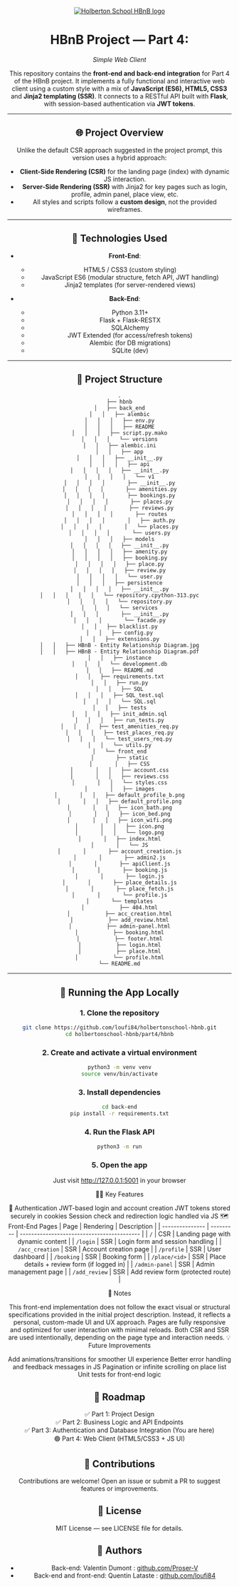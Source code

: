 <p align="center">
  <a href="https://hbnb.fly.dev/">
    <img src="https://s3.amazonaws.com/intranet-projects-files/holbertonschool-higher-level_programming+/263/HBTN-hbnb-Final.png" alt="Holberton School HBnB logo">
  </a>
</p>
<center>
<h1>HBnB Project — Part 4:</h1>
<em>Simple Web Client</em>  

This repository contains the **front-end and back-end integration** for Part 4 of the HBnB project. It implements a fully functional and interactive web client using a custom style with a mix of **JavaScript (ES6), HTML5, CSS3** and **Jinja2 templating (SSR)**. It connects to a RESTful API built with **Flask**, with session-based authentication via **JWT tokens**.

---

## 🌐 Project Overview

Unlike the default CSR approach suggested in the project prompt, this version uses a hybrid approach:

- **Client-Side Rendering (CSR)** for the landing page (index) with dynamic JS interaction.
- **Server-Side Rendering (SSR)** with Jinja2 for key pages such as login, profile, admin panel, place view, etc.
- All styles and scripts follow a **custom design**, not the provided wireframes.

---

## 🧰 Technologies Used

- **Front-End**:
  - HTML5 / CSS3 (custom styling)
  - JavaScript ES6 (modular structure, fetch API, JWT handling)
  - Jinja2 templates (for server-rendered views)

- **Back-End**:
  - Python 3.11+
  - Flask + Flask-RESTX
  - SQLAlchemy
  - JWT Extended (for access/refresh tokens)
  - Alembic (for DB migrations)
  - SQLite (dev)

---

## 📁 Project Structure

```
.
├── hbnb
│   ├── back_end
│   │   ├── alembic
│   │   │   ├── env.py
│   │   │   ├── README
│   │   │   ├── script.py.mako
│   │   │   └── versions
│   │   ├── alembic.ini
│   │   ├── app
│   │   │   ├── __init__.py
│   │   │   ├── api
│   │   │   │   ├── __init__.py
│   │   │   │   └── v1
│   │   │   │       ├── __init__.py
│   │   │   │       ├── amenities.py
│   │   │   │       ├── bookings.py
│   │   │   │       ├── places.py
│   │   │   │       ├── reviews.py
│   │   │   │       ├── routes
│   │   │   │       │   ├── auth.py
│   │   │   │       │   └── places.py
│   │   │   │       └── users.py
│   │   │   ├── models
│   │   │   │   ├── __init__.py
│   │   │   │   ├── amenity.py
│   │   │   │   ├── booking.py
│   │   │   │   ├── place.py
│   │   │   │   ├── review.py
│   │   │   │   └── user.py
│   │   │   ├── persistence
│   │   │   │   ├── __init__.py
│   │   │   │   │   └── repository.cpython-313.pyc
│   │   │   │   └── repository.py
│   │   │   └── services
│   │   │       ├── __init__.py
│   │   │       └── facade.py
│   │   ├── blacklist.py
│   │   ├── config.py
│   │   ├── extensions.py
│   │   ├── HBnB - Entity Relationship Diagram.jpg
│   │   ├── HBnB - Entity Relationship Diagram.pdf
│   │   ├── instance
│   │   │   └── development.db
│   │   ├── README.md
│   │   ├── requirements.txt
│   │   ├── run.py
│   │   ├── SQL
│   │   │   ├── SQL_test.sql
│   │   │   └── SQL.sql
│   │   ├── tests
│   │   │   ├── init_admin.sql
│   │   │   ├── run_tests.py
│   │   │   ├── test_amenities_req.py
│   │   │   ├── test_places_req.py
│   │   │   └── test_users_req.py
│   │   └── utils.py
│   └── front_end
│       ├── static
│       │   ├── CSS
│       │   │   ├── account.css
│       │   │   ├── reviews.css
│       │   │   └── styles.css
│       │   ├── images
│       │   │   ├── default_profile_b.png
│       │   │   ├── default_profile.png
│       │   │   ├── icon_bath.png
│       │   │   ├── icon_bed.png
│       │   │   ├── icon_wifi.png
│       │   │   ├── icon.png
│       │   │   └── logo.png
│       │   ├── index.html
│       │   └── JS
│       │       ├── account_creation.js
│       │       ├── admin2.js
│       │       ├── apiClient.js
│       │       ├── booking.js
│       │       ├── login.js
│       │       ├── place_details.js
│       │       ├── place_fetch.js
│       │       └── profile.js
│       └── templates
│           ├── 404.html
│           ├── acc_creation.html
│           ├── add_review.html
│           ├── admin-panel.html
│           ├── booking.html
│           ├── footer.html
│           ├── login.html
│           ├── place.html
│           └── profile.html
└── README.md
```

---

## 🚀 Running the App Locally

### 1. Clone the repository
```bash
git clone https://github.com/loufi84/holbertonschool-hbnb.git
cd holbertonschool-hbnb/part4/hbnb
```

### 2. Create and activate a virtual environment
```bash
python3 -m venv venv
source venv/bin/activate
```

### 3. Install dependencies
```bash
cd back-end
pip install -r requirements.txt
```

### 4. Run the Flask API
```bash
python3 -m run
```

### 5. Open the app
Just visit http://127.0.0.1:5001 in your browser

🧑‍💻 Key Features

🔐 Authentication
JWT-based login and account creation
JWT tokens stored securely in cookies
Session check and redirection logic handled via JS
🗺️ Front-End Pages
| Page            | Rendering | Description                                |
| --------------- | --------- | ------------------------------------------ |
| `/`             | CSR       | Landing page with dynamic content          |
| `/login`        | SSR       | Login form and session handling            |
| `/acc_creation` | SSR       | Account creation page                      |
| `/profile`      | SSR       | User dashboard                             |
| `/booking`      | SSR       | Booking form                               |
| `/place/<id>`   | SSR       | Place details + review form (if logged in) |
| `/admin-panel`  | SSR       | Admin management page                      |
| `/add_review`   | SSR       | Add review form (protected route)          |


📝 Notes

This front-end implementation does not follow the exact visual or structural specifications provided in the initial project description. Instead, it reflects a personal, custom-made UI and UX approach.
Pages are fully responsive and optimized for user interaction with minimal reloads.
Both CSR and SSR are used intentionally, depending on the page type and interaction needs.
💡 Future Improvements

Add animations/transitions for smoother UI experience
Better error handling and feedback messages in JS
Pagination or infinite scrolling on place list
Unit tests for front-end logic

## 🚧 Roadmap

✅ Part 1: Project Design  
✅ Part 2: Business Logic and API Endpoints  
✅ Part 3: Authentication and Database Integration (You are here)  
🟢 Part 4: Web Client (HTML5/CSS3 + JS UI)  

## 🤝 Contributions

Contributions are welcome! Open an issue or submit a PR to suggest features or improvements.

## 📄 License

MIT License — see LICENSE file for details.

## 🤝 Authors

+ Back-end: Valentin Dumont : [github.com/Proser-V](https://github.com/Proser-V)
+ Back-end and front-end: Quentin Lataste : [github.com/loufi84](https://github.com/loufi84)
